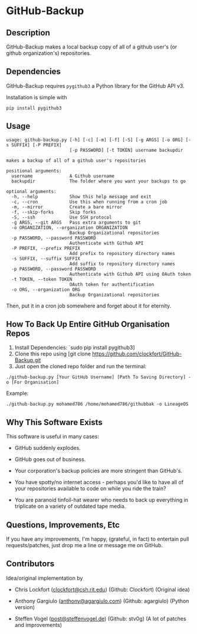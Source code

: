 GitHub-Backup
============================

Description
----------------------------

GitHub-Backup makes a local backup copy of all of a github user's (or github organization's) repositories.

Dependencies
----------------------------

GitHub-Backup requires `pygithub3` a Python library for the GitHub API v3.

Installation is simple with

	pip install pygithub3

Usage
----------------------------
````
usage: github-backup.py [-h] [-c] [-m] [-f] [-S] [-g ARGS] [-o ORG] [-s SUFFIX] [-P PREFIX]
                        [-p PASSWORD] [-t TOKEN] username backupdir

makes a backup of all of a github user's repositories

positional arguments:
  username              A Github username
  backupdir             The folder where you want your backups to go

optional arguments:
  -h, --help            Show this help message and exit
  -c, --cron            Use this when running from a cron job
  -m, --mirror          Create a bare mirror
  -f, --skip-forks      Skip forks
  -S, --ssh             Use SSH protocol
  -g ARGS, --git ARGS   Pass extra arguments to git
  -o ORGANIZATION, --organization ORGANIZATION
                        Backup Organizational repositories
  -p PASSWORD, --password PASSWORD   
                        Authenticate with Github API
  -P PREFIX, --prefix PREFIX   
                        Add prefix to repository directory names
  -s SUFFIX, --suffix SUFFIX
                        Add suffix to repository directory names
  -p PASSWORD, --password PASSWORD
                        Authenticate with Github API using OAuth token
  -t TOKEN, --token TOKEN
                        OAuth token for authentification
  -o ORG, --organization ORG
                        Backup Organizational repositories
````

Then, put it in a cron job somewhere and forget about it for eternity.

How To Back Up Entire GitHub Organisation Repos
-------------------------

1. Install Dependencies: `sudo pip install pygithub3]
2. Clone this repo using [git clone https://github.com/clockfort/GitHub-Backup.git
3. Just open the cloned repo folder and run the terminal:

```
./github-backup.py [Your GitHub Username] [Path To Saving Directory] -o [For Organisation]
```

Example:

```
./github-backup.py mohamed786 /home/mohamed786/githubbak -o LineageOS
```

Why This Software Exists
-------------------------
This software is useful in many cases:

  - GitHub suddenly explodes.

  - GitHub goes out of business.

  - Your corporation's backup policies are more stringent than GitHub's.

  - You have spotty/no internet access - perhaps you'd like to have all of your repositories available to code on while you ride the train?

  - You are paranoid tinfoil-hat wearer who needs to back up everything in triplicate on a variety of outdated tape media.


Questions, Improvements, Etc
-----------------------------

If you have any improvements, I'm happy, (grateful, in fact) to entertain pull requests/patches, just drop me a line or message me on GitHub.

Contributors
----------------------------

Idea/original implementation by 

- Chris Lockfort (clockfort@csh.rit.edu) (Github: Clockfort)
  (Original idea)

- Anthony Gargiulo (anthony@agargiulo.com) (Github: agargiulo)
  (Python version)

- Steffen Vogel (post@steffenvogel.de) (Github: stv0g)
  (A lot of patches and improvements)
